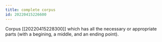 ```yaml
---
title: complete corpus
id: 20220415226600
---
```


Corpus [[20220415228300]] which has all the necessary or appropriate parts (with a begining, a middle, and an ending point).
